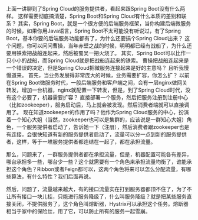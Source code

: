上面一讲聊到了Spring Cloud的服务提供者，看起来跟Spring Boot没有什么两样。
这样需要彻底搞清楚，Spring Boot和Spring Cloud有什么本质的差别和联系？
其实，Spring Boot，就是一个很方便的后端服务框架，当你构建后端微服务的时候，如果你用Java语言，Spring Boot不太可能没有听说过，有了Spring Boot，基本你要的后端服务功能都有了，为什么还要搞个Spring Cloud出来？
这个问题，你可以问问曹操，当年赤壁之战的时候，明明都已经有战船了，为什么还要用铁索把战船连起来，然后被蜀吴一把火烧了。
其实，Spring Boot可以比作一只小小的战船，而Spring Cloud就是把战船连起来的铁索。
曹操把战船连起来是一个错误的决定，但是Spring Cloud把微服务连接起来是好的主意吗？
且听我慢慢道来。
首先，当业务发展得非常庞大的时候，业务需要扩容，你怎么扩？
以前在Spring Boot微服务时代，一般后端服务和客户端之间，会有一层nginx做网关转发，增加一台机器，nginx就配置一下转发，但是，到了Spring Cloud时代，没有这个必要了，机器需要扩容？
直接部署一个服务，然后把服务注册到注册中心（比如zookeeper），服务启动后，马上就会被发现。然后消费者端就可以直接调用了。
现在知道zookeeper的作用了吗？他作为Spring Cloud服务的中心，扮演着一个知心大姐（当然，zookeeper也可以是集群的，应该说是一群知心大姐）角色，一个服务提供者启动了，告诉她一下（注册），然后消费者跟zookeeper也是有连接，会很快知道有新的服务提供者启动了，流量可以分一点到新的服务提供者，这样，等于一堆服务提供者都连结在一起了，都在承担流量。

那么，问题来了，一群服务提供者都在承担流量，但是，机器配置可能各有差异，哪台承担多一些，哪台少一些？这个就需要有一个角色来承担流量均衡了，谁能承担这个角色？Ribbon或者Feign都可以，这两个角色将来可以怎么分配流量，有哪些算法，有什么特性？我们后面再说。

然后，问题了，流量越来越大，有的接口流量实在打到服务器都顶不住了，为了不让所有接口一块儿挂，只能进行服务降级了，什么叫服务降级？就是把某些服务直接关闭，不提供服务了，这个角色叫熔断器，Hystrix可以承担这个任务。熔断器相当于家中的保险丝，用了它，可以防止所有的服务一起雪崩。

